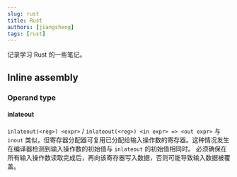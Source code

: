 ```yaml
---
slug: rust
title: Rust
authors: [jiangsheng]
tags: [rust]
---
```


记录学习 Rust 的一些笔记。

<!-- truncate -->

## Inline assembly

### Operand type

#### inlateout

`inlateout(<reg>) <expr>` / `inlateout(<reg>) <in expr> => <out expr>`
与 `inout` 类似，但寄存器分配器可复用已分配给输入操作数的寄存器。这种情况发生在编译器检测到输入操作数的初始值与
`inlateout`
的初始值相同时。
必须确保在所有输入操作数读取完成后，再向该寄存器写入数据，否则可能导致输入数据被覆盖。
